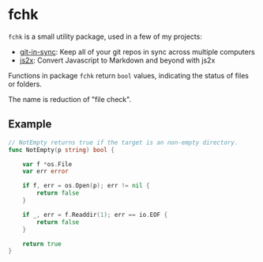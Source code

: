 # fchk # 

`fchk` is a small utility package, used in a few of my projects: 

- [git-in-sync](https://github.com/jychri/git-in-sync): Keep all of
  your git repos in sync across multiple computers
- [js2x](https://github.com/jychri/js2x): Convert Javascript to Markdown and beyond with js2x

Functions in package `fchk` return `bool` values, indicating the
status of files or folders.

The name is reduction of "file check".

## Example ##

``` go
// NotEmpty returns true if the target is an non-empty directory.
func NotEmpty(p string) bool {

	var f *os.File
	var err error

	if f, err = os.Open(p); err != nil {
		return false
	}

	if _, err = f.Readdir(1); err == io.EOF {
		return false
	}

	return true
}
```
